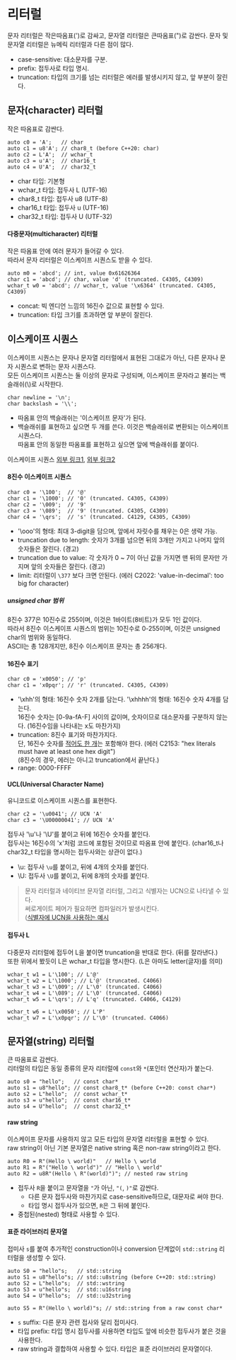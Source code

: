 # 리터럴
문자 리터럴은 작은따옴표(')로 감싸고, 문자열 리터럴은 큰따옴표(")로 감싼다.
문자 및 문자열 리터럴은 뉴메릭 리터럴과 다른 점이 많다.
- case-sensitive: 대소문자를 구분.
- prefix: 접두사로 타입 명시.
- truncation: 타입의 크기를 넘는 리터럴은 에러를 발생시키지 않고, 앞 부분이 잘린다.

## 문자(character) 리터럴
작은 따옴표로 감싼다.
```
auto c0 = 'A';   // char
auto c1 = u8'A'; // char8_t (before C++20: char)
auto c2 = L'A';  // wchar_t
auto c3 = u'A';  // char16_t
auto c4 = U'A';  // char32_t
```
- char 타입: 기본형
- wchar_t 타입:  접두사 L (UTF-16)
- char8_t  타입: 접두사 u8 (UTF-8)
- char16_t 타입: 접두사 u (UTF-16)
- char32_t 타입: 접두사 U (UTF-32)

#### 다중문자(multicharacter) 리터럴
작은 따옴표 안에 여러 문자가 들어갈 수 있다.  
따라서 문자 리터럴은 이스케이프 시퀀스도 받을 수 있다.
```
auto m0 = 'abcd'; // int, value 0x61626364
char c1 = 'abcd'; // char, value 'd' (truncated. C4305, C4309)
wchar_t w0 = 'abcd'; // wchar_t, value '\x6364' (truncated. C4305, C4309)
```
- concat: 빅 엔디언 느낌의 16진수 값으로 표현할 수 있다.
- truncation: 타입 크기를 초과하면 앞 부분이 잘린다.

## 이스케이프 시퀀스
이스케이프 시퀀스는 문자나 문자열 리터럴에서 표현된 그대로가 아닌, 다른 문자나 문자 시퀀스로 변하는 문자 시퀀스다.  
모든 이스케이프 시퀀스는 둘 이상의 문자로 구성되며, 이스케이프 문자라고 불리는 백슬래쉬(\\)로 시작한다.
```
char newline = '\n';
char backslash = '\\';
```
- 따옴표 안의 백슬래쉬는 '이스케이프 문자'가 된다.
- 백슬래쉬를 표현하고 싶으면 두 개를 쓴다. 이것은 백슬래쉬로 변환되는 이스케이프 시퀀스다.  
따옴표 안의 동일한 따옴표를 표현하고 싶으면 앞에 백슬래쉬를 붙이다.

이스케이프 시퀀스 [외부 링크1][1], [외부 링크2][2]

#### 8진수 이스케이프 시퀀스
```
char c0 = '\100';  // '@'
char c1 = '\1000'; // '0' (truncated. C4305, C4309)
char c2 = '\009';  // '9'
char c3 = '\089';  // '9' (truncated. C4305, C4309)
char c4 = '\qrs';  // 's' (truncated. C4129, C4305, C4309)
```
- '\ooo'의 형태: 최대 3-digit을 담으며, 앞에서 자릿수를 채우는 0은 생략 가능.
- truncation due to length: 숫자가 3개를 넘으면 뒤의 3개만 가지고 나머지 앞의 숫자들은 잘린다. (경고)
- truncation due to value: 각 숫자가 0 ~ 7이 아닌 값을 가지면 맨 뒤의 문자만 가지며 앞의 숫자들은 잘린다. (경고)
- limit: 리터럴이 `\377` 보다 크면 안된다. (에러 C2022: 'value-in-decimal': too big for character)  

##### unsigned char 범위
8진수 377은 10진수로 255이며, 이것은 1바이트(8비트)가 모두 1인 값이다.  
따라서 8진수 이스케이프 시퀀스의 범위는 10진수로 0-255이며, 이것은 unsigned char의 범위와 동일하다.  
ASCII는 총 128개지만, 8진수 이스케이프 문자는 총 256개다.

#### 16진수 표기
```
char c0 = 'x0050'; // 'p'
char c1 = 'x0pqr'; // 'r' (truncated. C4305, C4309)
```
- '\xhh'의 형태: 16진수 숫자 2개를 담는다. 
'\xhhhh'의 형태: 16진수 숫자 4개를 담는다.  
16진수 숫자는 \[0-9a-fA-F\] 사이의 값이며, 숫자이므로 대소문자를 구분하지 않는다. (16진수임을 나타내는 x도 마찬가지)
- truncation: 8진수 표기와 마찬가지다.  
단, 16진수 숫자를 <ins>적어도 한 개</ins>는 포함해야 한다. (에러 C2153: "hex literals must have at least one hex digit")  
(8진수의 경우, 에러는 아니고 truncation에서 끝난다.)
- range: 0000-FFFF

#### UCL(Universal Character Name)
유니코드로 이스케이프 시퀀스를 표현한다.
```
char c2 = '\u0041'; // UCN 'A'
char c3 = '\U00000041'; // UCN 'A'
```
접두사 '\u'나 '\U'를 붙이고 뒤에 16진수 숫자를 붙인다.  
접두사는 16진수의 'x'처럼 코드에 포함된 것이므로 따옴표 안에 붙인다. (char16_t나 char32_t 타입을 명시하는 접두사와는 상관이 없다.)
- \u: 접두사 `\u`를 붙이고, 뒤에 4개의 숫자를 붙인다.
- \U: 접두사 `\U`를 붙이고, 뒤에 8개의 숫자를 붙인다.

> 문자 리터럴과 네이티브 문자열 리터럴, 그리고 식별자는 UCN으로 나타낼 수 있다.  
> 써로게이트 페어가 필요하면 컴파일러가 발생시킨다.  
> ([식별자에 UCN을 사용하는 예시][3]

#### 접두사 L
다중문자 리터럴에 접두어 L을 붙이면 truncation을 반대로 한다. (뒤를 잘라낸다.)  
또한 위에서 봤듯이 L은 wchar_t 타입을 명시한다. (L은 아마도 letter(글자)를 의미)
```
wchar_t w1 = L'\100'; // L'@'
wchar_t w2 = L'\1000'; // L'@' (truncated. C4066)
wchar_t w3 = L'\009'; // L'\0' (truncated. C4066)
wchar_t w4 = L'\089'; // L'\0' (truncated. C4066)
wchar_t w5 = L'\qrs'; // L'q' (truncated. C4066, C4129)

wchar_t w6 = L'\x0050'; // L'P'
wchar_t w7 = L'\x0pqr'; // L'\0' (truncated. C4066)
```

## 문자열(string) 리터럴
큰 따옴표로 감싼다.  
리터럴의 타입은 동일 종류의 문자 리터럴에 `const`와 `*`(포인터 연산자)가 붙는다.
```
auto s0 = "hello";   // const char*
auto s1 = u8"hello"; // const char8_t* (before C++20: const char*)
auto s2 = L"hello";  // const wchar_t*
auto s3 = u"hello";  // const char16_t*
auto s4 = U"hello";  // const char32_t*
```
#### raw string
이스케이프 문자를 사용하지 않고 모든 타입의 문자열 리터럴을 표현할 수 있다.  
raw string이 아닌 기본 문자열은 native string 혹은 non-raw string이라고 한다.
```
auto R0 = R"(Hello \ world)"   // Hello \ world
auto R1 = R"("Hello \ world")" // "Hello \ world"
auto R2 = u8R"(Hello \ R"(world)")"; // nested raw string
```
- 접두사 `R`을 붙이고 문자열을 `"`가 아닌, `"(`, `)"`로 감싼다.
  - 다른 문자 접두사와 마찬가지로 case-sensitive하므로, 대문자로 써야 한다.
  - 타입 명시 접두사가 있으면, `R`은 그 뒤에 붙인다.
- 중첩된(nested) 형태로 사용할 수 있다.
#### 표준 라이브러리 문자열
접미사 `s`를 붙여 추가적인 construction이나 conversion 단계없이 `std::string` 리터럴을 생성할 수 있다.
```
auto S0 = "hello"s;   // std::string
auto S1 = u8"hello"s; // std::u8string (before C++20: std::string)
auto S2 = L"hello"s;  // std::wstring
auto S3 = u"hello"s;  // std::u16string
auto S4 = U"hello"s;  // std::u32string

auto S5 = R"(Hello \ world)"s; // std::string from a raw const char*
```
- `s` suffix: 다른 문자 관련 접사와 달리 접미사다.
- 타입 prefix: 타입 명시 접두사를 사용하면 타입도 앞에 비슷한 접두사가 붙은 것을 사용한다.
- raw string과 결합하여 사용할 수 있다. 타입은 표준 라이브러리 문자열이다.


[1]: https://docs.microsoft.com/en-us/cpp/cpp/string-and-character-literals-cpp?view=msvc-170#bkmk_Escape
[2]: https://docs.microsoft.com/en-us/cpp/c-language/escape-sequences?view=msvc-170
[3]: https://docs.microsoft.com/en-us/cpp/cpp/character-sets?view=msvc-170#universal-character-names
